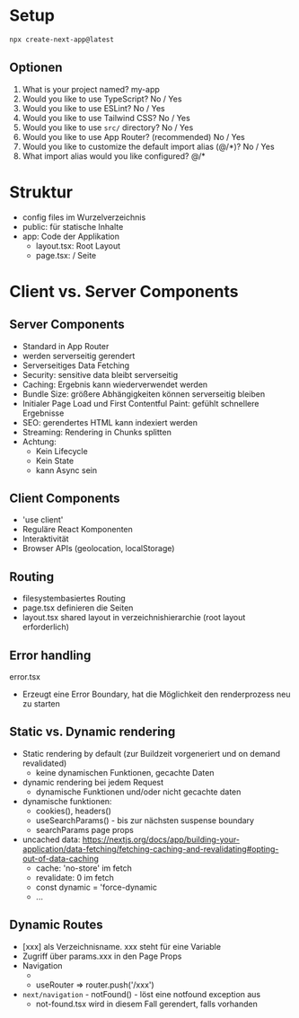 # Setup

```bash
npx create-next-app@latest
```

## Optionen

1. What is your project named? my-app
2. Would you like to use TypeScript? No / Yes
3. Would you like to use ESLint? No / Yes
4. Would you like to use Tailwind CSS? No / Yes
5. Would you like to use `src/` directory? No / Yes
6. Would you like to use App Router? (recommended) No / Yes
7. Would you like to customize the default import alias (@/*)? No / Yes
8. What import alias would you like configured? @/*

# Struktur

- config files im Wurzelverzeichnis
- public: für statische Inhalte
- app: Code der Applikation
  - layout.tsx: Root Layout
  - page.tsx: / Seite

# Client vs. Server Components

## Server Components
- Standard in App Router
- werden serverseitig gerendert
- Serverseitiges Data Fetching
- Security: sensitive data bleibt serverseitig
- Caching: Ergebnis kann wiederverwendet werden
- Bundle Size: größere Abhängigkeiten können serverseitig bleiben
- Initialer Page Load und First Contentful Paint: gefühlt schnellere Ergebnisse
- SEO: gerendertes HTML kann indexiert werden
- Streaming: Rendering in Chunks splitten
- Achtung:
  - Kein Lifecycle
  - Kein State
  - kann Async sein

## Client Components
- 'use client'
- Reguläre React Komponenten
- Interaktivität
- Browser APIs (geolocation, localStorage)

## Routing
- filesystembasiertes Routing
- page.tsx definieren die Seiten
- layout.tsx shared layout in verzeichnishierarchie (root layout erforderlich)

## Error handling
error.tsx 
- Erzeugt eine Error Boundary, hat die Möglichkeit den renderprozess neu zu starten

## Static vs. Dynamic rendering
- Static rendering by default (zur Buildzeit vorgeneriert und on demand revalidated)
  - keine dynamischen Funktionen, gecachte Daten
- dynamic rendering bei jedem Request
  - dynamische Funktionen und/oder nicht gecachte daten
- dynamische funktionen: 
  - cookies(), headers()
  - useSearchParams() - bis zur nächsten suspense boundary
  - searchParams page props
- uncached data: https://nextjs.org/docs/app/building-your-application/data-fetching/fetching-caching-and-revalidating#opting-out-of-data-caching
  - cache: 'no-store' im fetch
  - revalidate: 0 im fetch
  - const dynamic = 'force-dynamic
  - ...

## Dynamic Routes
- [xxx] als Verzeichnisname. xxx steht für eine Variable
- Zugriff über params.xxx in den Page Props
- Navigation
  - <Link href="">
  - useRouter => router.push('/xxx')
- `next/navigation` - notFound() - löst eine notfound exception aus
  - not-found.tsx wird in diesem Fall gerendert, falls vorhanden